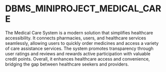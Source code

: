 # DBMS_MINIPROJECT_MEDICAL_CARE
The Medical Care System is a modern solution that simplifies healthcare accessibility. 
It connects pharmacies, users, and healthcare services seamlessly, allowing users to quickly order medicines and access a variety of care assistance services. 
The system promotes transparency through user ratings and reviews and rewards active participation with valuable credit points.
Overall, it enhances healthcare access and convenience, bridging the gap between healthcare seekers and providers.
